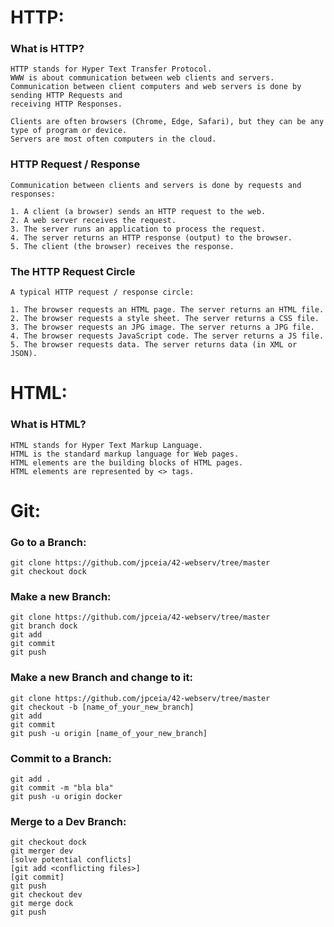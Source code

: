# HTTP:

### What is HTTP?

    HTTP stands for Hyper Text Transfer Protocol.
    WWW is about communication between web clients and servers.
    Communication between client computers and web servers is done by sending HTTP Requests and
    receiving HTTP Responses.

    Clients are often browsers (Chrome, Edge, Safari), but they can be any type of program or device.
    Servers are most often computers in the cloud.

### HTTP Request / Response

    Communication between clients and servers is done by requests and responses:

    1. A client (a browser) sends an HTTP request to the web.
    2. A web server receives the request.
    3. The server runs an application to process the request.
    4. The server returns an HTTP response (output) to the browser.
    5. The client (the browser) receives the response.

### The HTTP Request Circle

    A typical HTTP request / response circle:

    1. The browser requests an HTML page. The server returns an HTML file.
    2. The browser requests a style sheet. The server returns a CSS file.
    3. The browser requests an JPG image. The server returns a JPG file.
    4. The browser requests JavaScript code. The server returns a JS file.
    5. The browser requests data. The server returns data (in XML or JSON).


# HTML:

### What is HTML?
    
    HTML stands for Hyper Text Markup Language.
    HTML is the standard markup language for Web pages.
    HTML elements are the building blocks of HTML pages.
    HTML elements are represented by <> tags.


# Git:

### Go to a Branch:

    git clone https://github.com/jpceia/42-webserv/tree/master
    git checkout dock

### Make a new Branch:

    git clone https://github.com/jpceia/42-webserv/tree/master
    git branch dock
    git add
    git commit
    git push

### Make a new Branch and change to it:

    git clone https://github.com/jpceia/42-webserv/tree/master
    git checkout -b [name_of_your_new_branch]
    git add
    git commit
    git push -u origin [name_of_your_new_branch]

### Commit to a Branch:

    git add .
    git commit -m "bla bla"
    git push -u origin docker

### Merge to a Dev Branch:

    git checkout dock
    git merger dev
    [solve potential conflicts]
    [git add <conflicting files>]
    [git commit]
    git push
    git checkout dev
    git merge dock
    git push
